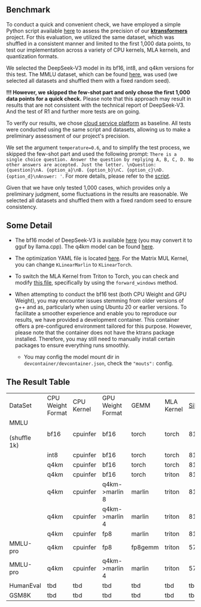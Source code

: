 ## Benchmark

To conduct a quick and convenient check, we have employed a simple Python script available [here](https://github.com/kvcache-ai/ktransformers/tree/main/ktransformers/tests) to assess the precision of our **[ktransformers](https://github.com/kvcache-ai/ktransformers)** project. For this evaluation, we utilized the same dataset, which was shuffled in a consistent manner and limited to the first 1,000 data points, to test our implementation across a variety of CPU kernels, MLA kernels, and quantization formats.

We selected the DeepSeek-V3 model in its bf16, int8, and q4km versions for this test. The MMLU dataset, which can be found [here](https://huggingface.co/datasets/cais/mmlu), was used (we selected all datasets and shuffled them with a fixed random seed).

**!!! However, we skipped the few-shot part and only chose the first 1,000 data points for a quick check.** Please note that this approach may result in results that are not consistent with the technical report of DeepSeek-V3. And the test of R1 and further more tests are on going.

To verify our results, we chose [cloud service platform](https://cloud.siliconflow.cn/models) as baseline. All tests were conducted using the same script and datasets, allowing us to make a preliminary assessment of our project's precision.

We set the argument `temperature=0.6`, and to simplify the test process, we skipped the few-shot part and used the following prompt: `There is a single choice question. Answer the question by replying A, B, C, D. No other answers are accepted. Just the letter. \nQuestion: {question}\nA. {option_a}\nB. {option_b}\nC. {option_c}\nD. {option_d}\nAnswer: '`. For more details, please refer to the [script](https://github.com/kvcache-ai/ktransformers/blob/main/ktransformers/tests/mmlu_test.py).

Given that we have only tested 1,000 cases, which provides only a preliminary judgment, some fluctuations in the results are reasonable. We selected all datasets and shuffled them with a fixed random seed to ensure consistency.

## Some Detail

- The bf16 model of DeepSeek-V3 is available [here](https://huggingface.co/opensourcerelease/DeepSeek-V3-bf16/tree/main) (you may convert it to gguf by llama.cpp). The q4km model can be found [here](https://huggingface.co/unsloth/DeepSeek-V3-GGUF/tree/main/DeepSeek-V3-Q4_K_M).
    
- The optimization YAML file is located [here](https://github.com/kvcache-ai/ktransformers/tree/main/ktransformers/optimize/optimize_rules). For the Matrix MUL Kernel, you can change `KLinearMarlin` to `KLinearTorch`.
    
- To switch the MLA Kernel from Triton to Torch, you can check and modify [this file](https://github.com/kvcache-ai/ktransformers/blob/main/ktransformers/operators/attention.py), specifically by using the `forward_windows` method.
    
- When attempting to conduct the bf16 test (both CPU Weight and GPU Weight), you may encounter issues stemming from older versions of g++ and as, particularly when using Ubuntu 20 or earlier versions. To facilitate a smoother experience and enable you to reproduce our results, we have provided a development container. This container offers a pre-configured environment tailored for this purpose. However, please note that the container does not have the ktrans package installed. Therefore, you may still need to manually install certain packages to ensure everything runs smoothly.
    
    - You may config the model mount dir in `devcontainer/devcontainer.json`, check the `"mouts":` config.


## The Result Table

|                          |                   |            |                   |         |            |                                                        |              |
| ------------------------ | ----------------- | ---------- | ----------------- | ------- | ---------- | ------------------------------------------------------ | ------------ |
| DataSet                  | CPU Weight Format | CPU Kernel | GPU Weight Format | GEMM    | MLA Kernel | [Siliconflow](https://cloud.siliconflow.cn/models)<br> | Ktrans Point |
| MMLU<br><br>(shuffle 1k) | bf16              | cpuinfer   | bf16              | torch   | torch      | 81.6                                                   | 81.9         |
|                          | int8              | cpuinfer   | bf16              | torch   | torch      | 81.6                                                   | 83.1         |
|                          | q4km              | cpuinfer   | bf16              | torch   | torch      | 81.6                                                   | 82.8         |
|                          | q4km              | cpuinfer   | bf16              | torch   | triton     | 81.6                                                   | 81.4         |
|                          | q4km              | cpuinfer   | q4km->marlin 8    | marlin  | triton     | 81.6                                                   | 81.1         |
|                          | q4km              | cpuinfer   | q4km->marlin 4    | marlin  | triton     | 81.6                                                   | 81           |
|                          | q4km              | cpuinfer   | fp8               | marlin  | triton     | 81.6                                                   | 81.5         |
| MMLU-pro                 | q4km              | cpuinfer   | fp8               | fp8gemm | triton     | 57.7                                                   | 57.6         |
| MMLU-pro                 | q4km              | cpuinfer   | q4km->marlin 4    | marlin  | triton     | 57.7                                                   | 57.5         |
| HumanEval                | tbd               | tbd        | tbd               | tbd     | tbd        | tbd                                                    | tbd          |
| GSM8K                    | tbd               | tbd        | tbd               | tbd     | tbd        | tbd                                                    | tbd          |

